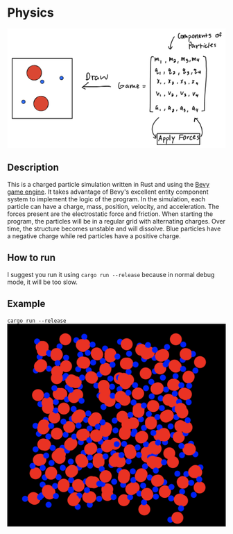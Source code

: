 # Physics
![](diagram.jpg)

## Description
This is a charged particle simulation written in Rust and using the [Bevy game engine](https://bevyengine.org/). It takes advantage of Bevy's excellent entity component system to implement the logic of the program. In the simulation, each particle can have a charge, mass, position, velocity, and acceleration. The forces present are the electrostatic force and friction. When starting the program, the particles will be in a regular grid with alternating charges. Over time, the structure becomes unstable and will dissolve. Blue particles have a negative charge while red particles have a positive charge. 

## How to run
I suggest you run it using `cargo run --release` because in normal debug mode, it will be too slow.

## Example
`cargo run --release`
![](example_output.png)